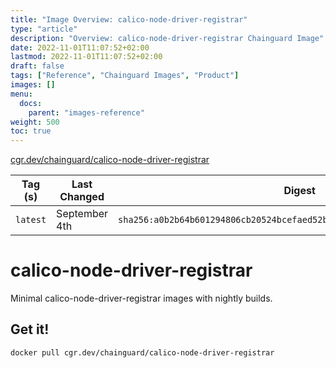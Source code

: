 ```yaml
---
title: "Image Overview: calico-node-driver-registrar"
type: "article"
description: "Overview: calico-node-driver-registrar Chainguard Image"
date: 2022-11-01T11:07:52+02:00
lastmod: 2022-11-01T11:07:52+02:00
draft: false
tags: ["Reference", "Chainguard Images", "Product"]
images: []
menu:
  docs:
    parent: "images-reference"
weight: 500
toc: true
---
```


[cgr.dev/chainguard/calico-node-driver-registrar](https://github.com/chainguard-images/images/tree/main/images/calico-node-driver-registrar)

| Tag (s)   | Last Changed  | Digest                                                                    |
|-----------|---------------|---------------------------------------------------------------------------|
|  `latest` | September 4th | `sha256:a0b2b64b601294806cb20524bcefaed52bc754bb8258c97240b48182bd5e2582` |

# calico-node-driver-registrar

Minimal calico-node-driver-registrar images with nightly builds.

## Get it!

```shell
docker pull cgr.dev/chainguard/calico-node-driver-registrar
```
